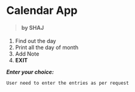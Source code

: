 # Calendar App 
> #### by SHAJ
1. Find out the day
2. Print all the day of month
3. Add Note
4. **EXIT**

**_Enter your choice:_**

`User need to enter the entries as per request`
